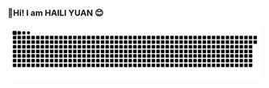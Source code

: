 ### 👋Hi! I am HAILI YUAN 😊

<p align="center">

![](https://github.com/ueanperfect/ueanperfect/blob/main/assets/github-contribution-grid-snake.svg)
</p>
